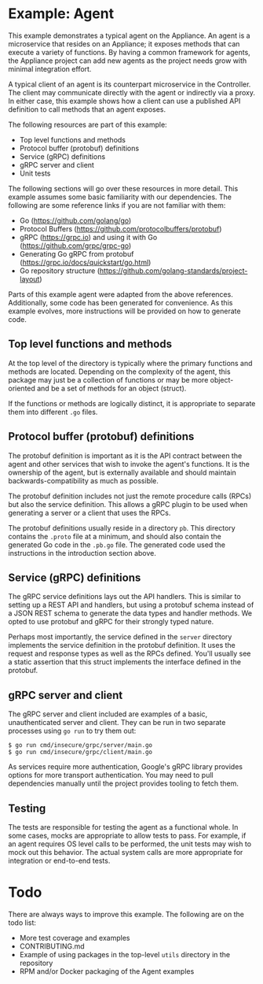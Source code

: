 # Example: Agent
This example demonstrates a typical agent on the Appliance. An agent is a microservice that resides on an Appliance; it exposes methods that can execute a variety of functions. By having a common framework for agents, the Appliance project can add new agents as the project needs grow with minimal integration effort.

A typical client of an agent is its counterpart microservice in the Controller. The client may communicate directly with the agent or indirectly via a proxy. In either case, this example shows how a client can use a published API definition to call methods that an agent exposes.

The following resources are part of this example:

- Top level functions and methods
- Protocol buffer (protobuf) definitions
- Service (gRPC) definitions
- gRPC server and client
- Unit tests

The following sections will go over these resources in more detail. This example assumes some basic familiarity with our dependencies. The following are some reference links if you are not familiar with them:

- Go (https://github.com/golang/go)
- Protocol Buffers (https://github.com/protocolbuffers/protobuf)
- gRPC (https://grpc.io) and using it with Go (https://github.com/grpc/grpc-go)
- Generating Go gRPC from protobuf (https://grpc.io/docs/quickstart/go.html)
- Go repository structure (https://github.com/golang-standards/project-layout)

Parts of this example agent were adapted from the above references. Additionally, some code has been generated for convenience. As this example evolves, more instructions will be provided on how to generate code.

## Top level functions and methods
At the top level of the directory is typically where the primary functions and methods are located. Depending on the complexity of the agent, this package may just be a collection of functions or may be more object-oriented and be a set of methods for an object (struct).

If the functions or methods are logically distinct, it is appropriate to separate them into different `.go` files.

## Protocol buffer (protobuf) definitions
The protobuf definition is important as it is the API contract between the agent and other services that wish to invoke the agent's functions. It is the ownership of the agent, but is externally available and should maintain backwards-compatibility as much as possible.

The protobuf definition includes not just the remote procedure calls (RPCs) but also the service definition. This allows a gRPC plugin to be used when generating a server or a client that uses the RPCs.

The protobuf definitions usually reside in a directory `pb`. This directory contains the `.proto` file at a minimum, and should also contain the generated Go code in the `.pb.go` file. The generated code used the instructions in the introduction section above.

## Service (gRPC) definitions
The gRPC service definitions lays out the API handlers. This is similar to setting up a REST API and handlers, but using a protobuf schema instead of a JSON REST schema to generate the data types and handler methods. We opted to use protobuf and gRPC for their strongly typed nature.

Perhaps most importantly, the service defined in the `server` directory implements the service definition in the protobuf definition. It uses the request and response types as well as the RPCs defined. You'll usually see a static assertion that this struct implements the interface defined in the protobuf.

## gRPC server and client
The gRPC server and client included are examples of a basic, unauthenticated server and client. They can be run in two separate processes using `go run` to try them out:

```
$ go run cmd/insecure/grpc/server/main.go
$ go run cmd/insecure/grpc/client/main.go
```

As services require more authentication, Google's gRPC library provides options for more transport authentication. You may need to pull dependencies manually until the project provides tooling to fetch them.

## Testing
The tests are responsible for testing the agent as a functional whole. In some cases, mocks are appropriate to allow tests to pass. For example, if an agent requires OS level calls to be performed, the unit tests may wish to mock out this behavior. The actual system calls are more appropriate for integration or end-to-end tests.

# Todo
There are always ways to improve this example. The following are on the todo list:
- More test coverage and examples
- CONTRIBUTING.md
- Example of using packages in the top-level `utils` directory in the repository
- RPM and/or Docker packaging of the Agent examples
